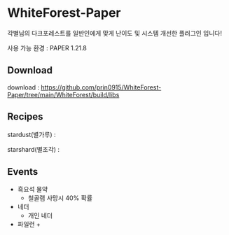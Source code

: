 # WhiteForest-Paper
각별님의 다크포레스트를 일반인에게 맞게 난이도 및 시스템 개선한 플러그인 입니다!

사용 가능 환경 : PAPER 1.21.8

## Download
download : https://github.com/prin0915/WhiteForest-Paper/tree/main/WhiteForest/build/libs

## Recipes

stardust(별가루) :


starshard(별조각) :


## Events
+ 흑요석 물약
  + 철골램 사망시 40% 확률
+ 네더
  + 개인 네더 
+ 파일런
  + 